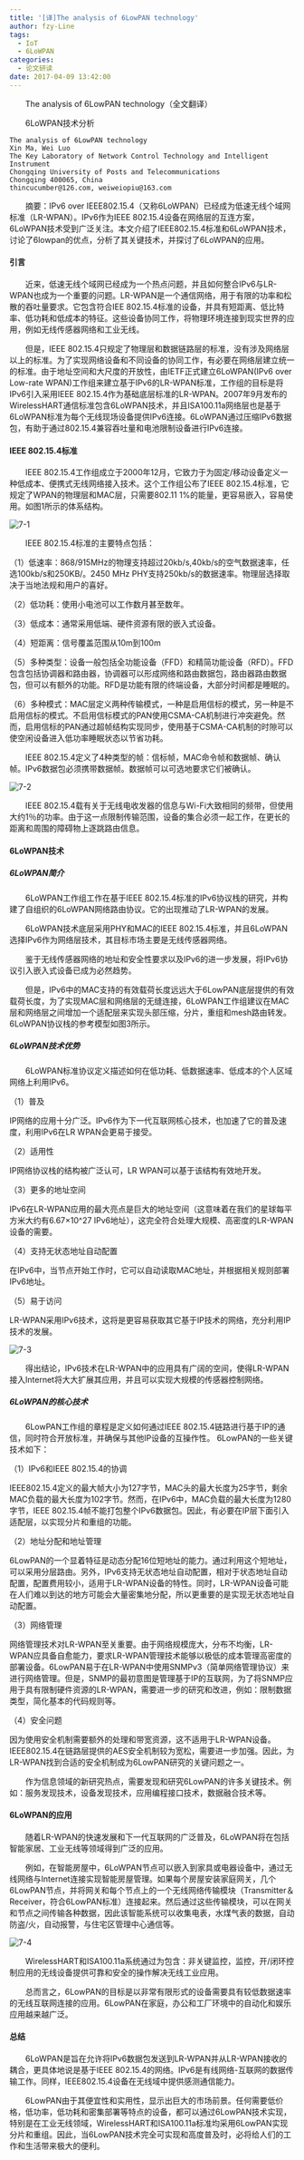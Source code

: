 ```yaml
---
title: '[译]The analysis of 6LowPAN technology'
author: fzy-Line
tags:
  - IoT
  - 6LoWPAN
categories:
  - 论文研读
date: 2017-04-09 13:42:00
---
```


　　The analysis of 6LowPAN technology（全文翻译）

　　6LoWPAN技术分析

<!--more-->


```
The analysis of 6LowPAN technology
Xin Ma, Wei Luo
The Key Laboratory of Network Control Technology and Intelligent Instrument
Chongqing University of Posts and Telecommunications
Chongqing 400065, China
thincucumber@126.com, weiweiopiu@163.com
```

　　摘要：IPv6 over IEEE802.15.4（又称6LoWPAN）已经成为低速无线个域网标准（LR-WPAN）。IPv6作为IEEE 802.15.4设备在网络层的互连方案，6LoWPAN技术受到广泛关注。本文介绍了IEEE802.15.4标准和6LoWPAN技术，讨论了6lowpan的优点，分析了其关键技术，并探讨了6LoWPAN的应用。

#### 引言

　　近来，低速无线个域网已经成为一个热点问题，并且如何整合IPv6与LR-WPAN也成为一个重要的问题。LR-WPAN是一个通信网络，用于有限的功率和松散的吞吐量要求。它包含符合IEE 802.15.4标准的设备，并具有短距离、低比特率、低功耗和低成本的特征。这些设备协同工作，将物理环境连接到现实世界的应用，例如无线传感器网络和工业无线。

　　但是，IEEE 802.15.4只规定了物理层和数据链路层的标准，没有涉及网络层以上的标准。为了实现网络设备和不同设备的协同工作，有必要在网络层建立统一的标准。由于地址空间和大尺度的开放性，由IETF正式建立6LoWPAN(IPv6 over Low-rate WPAN)工作组来建立基于IPv6的LR-WPAN标准，工作组的目标是将IPv6引入采用IEEE 802.15.4作为基础底层标准的LR-WPAN。2007年9月发布的WirelessHART通信标准包含6LoWPAN技术，并且ISA100.11a网络层也是基于6LoWPAN标准为每个无线现场设备提供IPv6连接。6LoWPAN通过压缩IPv6数据包，有助于通过802.15.4兼容吞吐量和电池限制设备进行IPv6连接。

#### IEEE 802.15.4标准

　　IEEE 802.15.4工作组成立于2000年12月，它致力于为固定/移动设备定义一种低成本、便携式无线网络接入技术。这个工作组公布了IEEE 802.15.4标准，它规定了WPAN的物理层和MAC层，只需要802.11 1%的能量，更容易嵌入，容易使用。如图1所示的体系结构。

![7-1](http://ohe7ixo05.bkt.clouddn.com/2017/4/7-1.png)

　　IEEE 802.15.4标准的主要特点包括：

（1）低速率：868/915MHz的物理支持超过20kb/s,40kb/s的空气数据速率，任选100kb/s和250KB/。2450 MHz PHY支持250kb/s的数据速率。物理层选择取决于当地法规和用户的喜好。

（2）低功耗：使用小电池可以工作数月甚至数年。

（3）低成本：通常采用低端、硬件资源有限的嵌入式设备。

（4）短距离：信号覆盖范围从10m到100m

（5）多种类型：设备一般包括全功能设备（FFD）和精简功能设备（RFD）。FFD包含包括协调器和路由器，协调器可以形成网络和路由数据包，路由器路由数据包，但可以有额外的功能。RFD是功能有限的终端设备，大部分时间都是睡眠的。

（6）多种模式：MAC层定义两种传输模式，一种是启用信标的模式，另一种是不启用信标的模式。不启用信标模式的PAN使用CSMA-CA机制进行冲突避免。然而，启用信标的PAN通过超帧结构实现同步，使用基于CSMA-CA机制的时隙可以使空闲设备进入低功率睡眠状态以节省功耗。

　　IEEE 802.15.4定义了4种类型的帧：信标帧，MAC命令帧和数据帧、确认帧。IPv6数据包必须携带数据帧。数据帧可以可选地要求它们被确认。

![7-2](http://ohe7ixo05.bkt.clouddn.com/2017/4/7-2.png)

　　IEEE 802.15.4载有关于无线电收发器的信息与Wi-Fi大致相同的频带，但使用大约1％的功率。由于这一点限制传输范围，设备的集合必须一起工作，在更长的距离和周围的障碍物上逐跳路由信息。

#### 6LoWPAN技术

##### 6LoWPAN简介

　　6LoWPAN工作组工作在基于IEEE 802.15.4标准的IPv6协议栈的研究，并构建了自组织的6LoWPAN网络路由协议。它的出现推动了LR-WPAN的发展。

　　6LoWPAN技术底层采用PHY和MAC的IEEE 802.15.4标准，并且6LoWPAN选择IPv6作为网络层技术，其目标市场主要是无线传感器网络。

　　鉴于无线传感器网络的地址和安全性要求以及IPv6的进一步发展，将IPv6协议引入嵌入式设备已成为必然趋势。

　　但是，IPv6中的MAC支持的有效载荷长度远远大于6LowPAN底层提供的有效载荷长度，为了实现MAC层和网络层的无缝连接，6LoWPAN工作组建议在MAC层和网络层之间增加一个适配层来实现头部压缩，分片，重组和mesh路由转发。6LoWPAN协议栈的参考模型如图3所示。

##### 6LoWPAN技术优势

　　6LoWPAN标准协议定义描述如何在低功耗、低数据速率、低成本的个人区域网络上利用IPv6。

（1）普及

IP网络的应用十分广泛。IPv6作为下一代互联网核心技术，也加速了它的普及速度，利用IPv6在LR WPAN会更易于接受。

（2）适用性

IP网络协议栈的结构被广泛认可，LR WPAN可以基于该结构有效地开发。

（3）更多的地址空间

IPv6在LR-WPAN应用的最大亮点是巨大的地址空间（这意味着在我们的星球每平方米大约有6.67×10^27 IPv6地址），这完全符合处理大规模、高密度的LR-WPAN设备的需要。

（4）支持无状态地址自动配置

在IPv6中，当节点开始工作时，它可以自动读取MAC地址，并根据相关规则部署IPv6地址。

（5）易于访问

LR-WPAN采用IPv6技术，这将是更容易获取其它基于IP技术的网络，充分利用IP技术的发展。

![7-3](http://ohe7ixo05.bkt.clouddn.com/2017/4/7-3.png)

　　得出结论，IPv6技术在LR-WPAN中的应用具有广阔的空间，使得LR-WPAN接入Internet将大大扩展其应用，并且可以实现大规模的传感器控制网络。

##### 6LoWPAN的核心技术

　　6LowPAN工作组的章程是定义如何通过IEEE 802.15.4链路进行基于IP的通信，同时符合开放标准，并确保与其他IP设备的互操作性。 6LowPAN的一些关键技术如下：

（1）IPv6和IEEE 802.15.4的协调

IEEE802.15.4定义的最大帧大小为127字节，MAC头的最大长度为25字节，剩余MAC负载的最大长度为102字节。然而，在IPv6中，MAC负载的最大长度为1280字节，IEEE 802.15.4帧不能打包整个IPv6数据包。因此，有必要在IP层下面引入适配层，以实现分片和重组的功能。

（2）地址分配和地址管理

6LowPAN的一个显着特征是动态分配16位短地址的能力。通过利用这个短地址，可以采用分层路由。另外，IPv6支持无状态地址自动配置，相对于状态地址自动配置，配置费用较小，适用于LR-WPAN设备的特性。同时，LR-WPAN设备可能在人们难以到达的地方可能会大量密集地分配，所以更重要的是实现无状态地址自动配置。

（3）网络管理

网络管理技术对LR-WPAN至关重要。由于网络规模庞大，分布不均衡，LR-WPAN应具备自愈能力，要求LR-WPAN管理技术能够以极低的成本管理高密度的部署设备。6LowPAN易于在LR-WPAN中使用SNMPv3（简单网络管理协议）来进行网络管理。但是，SNMP的最初意图是管理基于IP的互联网，为了将SNMP应用于具有限制硬件资源的LR-WPAN，需要进一步的研究和改进，例如：限制数据类型，简化基本的代码规则等。

（4）安全问题

因为使用安全机制需要额外的处理和带宽资源，这不适用于LR-WPAN设备。 IEEE802.15.4在链路层提供的AES安全机制较为宽松，需要进一步加强。因此，为LR-WPAN找到合适的安全机制成为6LowPAN研究的关键问题之一。

　　作为信息领域的新研究热点，需要发现和研究6LowPAN的许多关键技术。例如：服务发现技术，设备发现技术，应用编程接口技术，数据融合技术等。

#### 6LoWPAN的应用

　　随着LR-WPAN的快速发展和下一代互联网的广泛普及，6LoWPAN将在包括智能家居、工业无线等领域得到广泛的应用。

　　例如，在智能房屋中，6LoWPAN节点可以嵌入到家具或电器设备中，通过无线网络与Internet连接实现智能房屋管理。如果每个房屋安装家庭网关，几个6LowPAN节点，并将网关和每个节点上的一个无线网络传输模块（Transmitter＆Receiver，符合6LowPAN标准）连接起来。然后通过这些传输模块，可以在网关和节点之间传输各种数据，因此该智能系统可以收集电表，水煤气表的数据，自动防盗/火，自动报警，与住宅区管理中心通信等。

![7-4](http://ohe7ixo05.bkt.clouddn.com/2017/4/7-4.png)

　　WirelessHART和ISA100.11a系统通过为包含：非关键监控，监控，开/闭环控制应用的无线设备提供可靠和安全的操作解决无线工业应用。

　　总而言之，6LowPAN的目标是以非常有限形式的设备需要具有较低数据速率的无线互联网连接的应用。6LowPAN在家庭，办公和工厂环境中的自动化和娱乐应用越来越广泛。

#### 总结

　　6LoWPAN是旨在允许将IPv6数据包发送到LR-WPAN并从LR-WPAN接收的耦合，更具体地说是基于IEEE 802.15.4的网络。IPv6是有线网络-互联网的数据传输工作。同样，IEEE802.15.4设备在无线域中提供感测通信能力。

　　6LowPAN由于其便宜性和实用性，显示出巨大的市场前景。任何需要低价格，低功率，低功耗和密集部署等特点的设备，都可以通过6LowPAN技术实现，特别是在工业无线领域，WirelessHART和ISA100.11a标准均采用6LowPAN实现分片和重组。因此，当6LowPAN技术完全可实现和高度普及时，必将给人们的工作和生活带来极大的便利。
